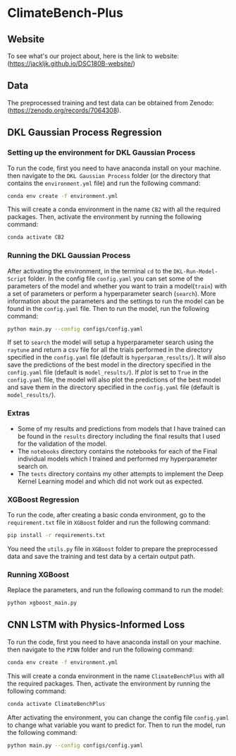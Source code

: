 # ClimateBench-Plus

## Website
To see what's our project about, here is the link to website: (https://jackljk.github.io/DSC180B-website/)
## Data
The preprocessed training and test data can be obtained from Zenodo: (https://zenodo.org/records/7064308). 

## DKL Gaussian Process Regression

### Setting up the environment for DKL Gaussian Process
To run the code, first you need to have anaconda install on your machine. then navigate to the `DKL Gaussian Process` folder (or the directory that contains the `environment.yml` file) and run the following command:
```bash
conda env create -f environment.yml
```
This will create a conda environment in the name `CB2` with all the required packages. Then, activate the environment by running the following command:
```bash
conda activate CB2
```
### Running the DKL Gaussian Process
After activating the environment, in the terminal `cd` to the `DKL-Run-Model-Script` folder. In the config file `config.yaml` you can set some of the parameters of the model and whether you want to train a model(`train`) with a set of parameters or perform a hyperparameter search (`search`). More information about the parameters and the settings to run the model can be found in the `config.yaml` file. Then to run the model, run the following command:
```bash
python main.py --config configs/config.yaml 
```
If set to `search` the model will setup a hyperparameter search using the `raytune` and return a csv file for all the trials performed in the directory specified in the `config.yaml` file (default is `hyperparam_results/`). It will also save the predictions of the best model in the directory specified in the `config.yaml` file (default is `model_results/`). If *plot* is set to `True` in the `config.yaml` file, the model will also plot the predictions of the best model and save them in the directory specified in the `config.yaml` file (default is `model_results/`).

### Extras
- Some of my results and predictions from models that I have trained can be found in the `results` directory including the final results that I used for the validation of the model.
- The `notebooks` directory contains the notebooks for each of the Final individual models which I trained and performed my hyperparameter search on.
- The `tests` directory contains my other attempts to implement the Deep Kernel Learning model and which did not work out as expected.

### XGBoost Regression
To run the code, after creating a basic conda environment, go to the `requirement.txt` file in `XGBoost` folder and 
run the following command:
```bash
pip install -r requirements.txt
```
You need the `utils.py` file in `XGBoost` folder to prepare the preprocessed data and save the training and test data by a certain output path.


### Running XGBoost
Replace the parameters, and run the following command to run the model:
```bash
python xgboost_main.py
```

## CNN LSTM with Physics-Informed Loss
To run the code, first you need to have anaconda install on your machine. then navigate to the `PINN` folder and run the following command:
```bash
conda env create -f environment.yml
```
This will create a conda environment in the name `ClimateBenchPlus` with all the required packages. Then, activate the environment by running the following command:
```bash
conda activate ClimateBenchPlus
```
After activating the environment, you can change the config file `config.yaml` to change what variable you want to predict for. Then to run the model, run the following command:
```bash
python main.py --config configs/config.yaml 
```
